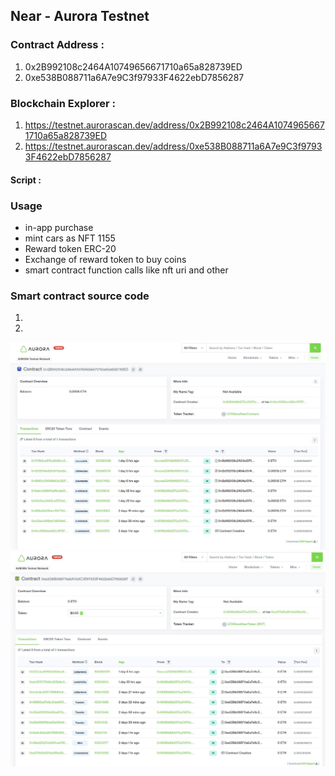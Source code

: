 ## Near - Aurora Testnet

### Contract Address : 
1) 0x2B992108c2464A10749656671710a65a828739ED
2) 0xe538B088711a6A7e9C3f97933F4622ebD7856287

### Blockchain Explorer : 
1) https://testnet.aurorascan.dev/address/0x2B992108c2464A10749656671710a65a828739ED
2) https://testnet.aurorascan.dev/address/0xe538B088711a6A7e9C3f97933F4622ebD7856287

#### Script : 

### Usage
* in-app purchase
* mint cars as NFT 1155
* Reward token ERC-20
* Exchange of reward token to buy coins
* smart contract function calls like nft uri and other


### Smart contract source code
1) 
2) 

![Use](/Images/SRC_1.jpg)
![Use](/Images/SRC_2.jpg)
